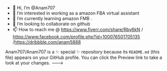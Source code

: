 - 👋 Hi, I’m @Anam707
- 👀 I’m interested in working as a amazon FBA virtual assistant 
- 🌱 I’m currently learning amazon FMB .
- 💞️ I’m looking to collaborate on github
- 📫 How to reach me @ https://www.fiverr.com/share/Rby6kN / https://www.facebook.com/profile.php?id=100076501705135 /https://dribbble.com/anam5888 


Anam707/Anam707 is a ✨ special ✨ repository because its `README.md` (this file) appears on your GitHub profile.
You can click the Preview link to take a look at your changes.
--->
